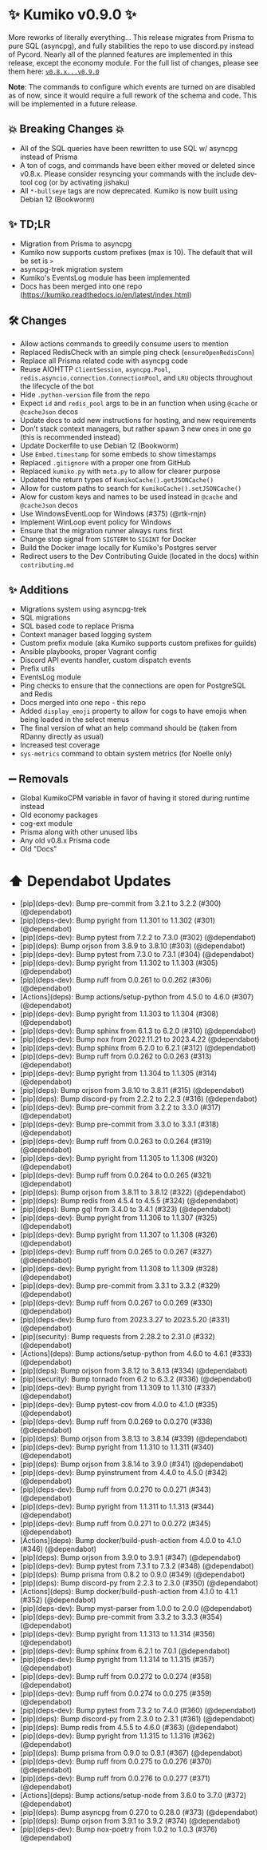 # ✨ Kumiko v0.9.0 ✨

More reworks of literally everything... This release migrates from Prisma to pure SQL (asyncpg), and fully stabilities the repo to use discord.py instead of Pycord. Nearly all of the planned features are implemented in this release, except the economy module.
For the full list of changes, please see them here: [`v0.8.x...v0.9.0`](https://github.com/No767/Kumiko/compare/v0.8.0...v0.9.0)

**Note**: The commands to configure which events are turned on are disabled as of now, since it would require a full rework of the schema and code. This will be implemented in a future release.

## :boom: Breaking Changes :boom:

- All of the SQL queries have been rewritten to use SQL w/ asyncpg instead of Prisma
- A ton of cogs, and commands have been either moved or deleted since v0.8.x. Please consider resyncing your commands with the include dev-tool cog (or by activating jishaku)
- All `*-bullseye` tags are now deprecated. Kumiko is now built using Debian 12 (Bookworm)

## ✨ TD;LR

- Migration from Prisma to asyncpg
- Kumiko now supports custom prefixes (max is 10). The default that will be set is `>`
- asyncpg-trek migration system
- Kumiko's EventsLog module has been implemented
- Docs has been merged into one repo (https://kumiko.readthedocs.io/en/latest/index.html)

## 🛠️ Changes
- Allow actions commands to greedily consume users to mention
- Replaced RedisCheck with an simple ping check (`ensureOpenRedisConn`)
- Replace all Prisma related code with asyncpg code
- Reuse AIOHTTP `ClientSession`, `asyncpg.Pool`, `redis.asyncio.connection.ConnectionPool`, and `LRU` objects throughout the lifecycle of the bot
- Hide `.python-version` file from the repo
- Expect `id` and `redis_pool` args to be in an function when using `@cache` or `@cacheJson` decos
- Update docs to add new instructions for hosting, and new requirements
- Don't stack context managers, but rather spawn 3 new ones in one go (this is recommended instead)
- Update Dockerfile to use Debian 12 (Bookworm)
- Use `Embed.timestamp` for some embeds to show timestamps
- Replaced `.gitignore` with a proper one from GitHub
- Replaced `kumiko.py` with `meta.py` to allow for clearer purpose
- Updated the return types of `KumikoCache().getJSONCache()`
- Allow for custom paths to search for `KumikoCache().setJSONCache()`
- Alow for custom keys and names to be used instead in `@cache` and `@cacheJson` decos
- Use WindowsEventLoop for Windows (#375) (@rtk-rnjn)
- Implement WinLoop event policy for Windows
- Ensure that the migration runner always runs first
- Change stop signal from `SIGTERM` to `SIGINT` for Docker
- Build the Docker image locally for Kumiko's Postgres server
- Redirect users to the Dev Contributing Guide (located in the docs) within `contributing.md`


## ✨ Additions
- Migrations system using asyncpg-trek
- SQL migrations
- SQL based code to replace Prisma
- Context manager based logging system
- Custom prefix module (aka Kumiko supports custom prefixes for guilds)
- Ansible playbooks, proper Vagrant config
- Discord API events handler, custom dispatch events
- Prefix utils
- EventsLog module
- Ping checks to ensure that the connections are open for PostgreSQL and Redis
- Docs merged into one repo - this repo
- Added `display_emoji` property to allow for cogs to have emojis when being loaded in the select menus
- The final version of what an help command should be (taken from RDanny directly as usual)
- Increased test coverage
- `sys-metrics` command to obtain system metrics (for Noelle only)

## ➖ Removals
- Global KumikoCPM variable in favor of having it stored during runtime instead
- Old economy packages
- cog-ext module
- Prisma along with other unused libs
- Any old v0.8.x Prisma code
- Old "Docs"

# ⬆️ Dependabot Updates
- \[pip](deps-dev)\: Bump pre-commit from 3.2.1 to 3.2.2 (#300) (@dependabot)
- \[pip](deps-dev)\: Bump pyright from 1.1.301 to 1.1.302 (#301) (@dependabot)
- \[pip](deps-dev)\: Bump pytest from 7.2.2 to 7.3.0 (#302) (@dependabot)
- \[pip](deps)\: Bump orjson from 3.8.9 to 3.8.10 (#303) (@dependabot)
- \[pip](deps-dev)\: Bump pytest from 7.3.0 to 7.3.1 (#304) (@dependabot)
- \[pip](deps-dev)\: Bump pyright from 1.1.302 to 1.1.303 (#305) (@dependabot)
- \[pip](deps-dev)\: Bump ruff from 0.0.261 to 0.0.262 (#306) (@dependabot)
- \[Actions](deps)\: Bump actions/setup-python from 4.5.0 to 4.6.0 (#307) (@dependabot)
- \[pip](deps-dev)\: Bump pyright from 1.1.303 to 1.1.304 (#308) (@dependabot)
- \[pip](deps-dev)\: Bump sphinx from 6.1.3 to 6.2.0 (#310) (@dependabot)
- \[pip](deps-dev)\: Bump nox from 2022.11.21 to 2023.4.22 (@dependabot)
- \[pip](deps-dev)\: Bump sphinx from 6.2.0 to 6.2.1 (#312) (@dependabot)
- \[pip](deps-dev)\: Bump ruff from 0.0.262 to 0.0.263 (#313) (@dependabot)
- \[pip](deps-dev)\: Bump pyright from 1.1.304 to 1.1.305 (#314) (@dependabot)
- \[pip](deps)\: Bump orjson from 3.8.10 to 3.8.11 (#315) (@dependabot)
- \[pip](deps)\: Bump discord-py from 2.2.2 to 2.2.3 (#316) (@dependabot)
- \[pip](deps-dev)\: Bump pre-commit from 3.2.2 to 3.3.0 (#317) (@dependabot)
- \[pip](deps-dev)\: Bump pre-commit from 3.3.0 to 3.3.1 (#318) (@dependabot)
- \[pip](deps-dev)\: Bump ruff from 0.0.263 to 0.0.264 (#319) (@dependabot)
- \[pip](deps-dev)\: Bump pyright from 1.1.305 to 1.1.306 (#320) (@dependabot)
- \[pip](deps-dev)\: Bump ruff from 0.0.264 to 0.0.265 (#321) (@dependabot)
- \[pip](deps)\: Bump orjson from 3.8.11 to 3.8.12 (#322) (@dependabot)
- \[pip](deps)\: Bump redis from 4.5.4 to 4.5.5 (#324) (@dependabot)
- \[pip](deps)\: Bump gql from 3.4.0 to 3.4.1 (#323) (@dependabot)
- \[pip](deps-dev)\: Bump pyright from 1.1.306 to 1.1.307 (#325) (@dependabot)
- \[pip](deps-dev)\: Bump pyright from 1.1.307 to 1.1.308 (#326) (@dependabot)
- \[pip](deps-dev)\: Bump ruff from 0.0.265 to 0.0.267 (#327) (@dependabot)
- \[pip](deps-dev)\: Bump pyright from 1.1.308 to 1.1.309 (#328) (@dependabot)
- \[pip](deps-dev)\: Bump pre-commit from 3.3.1 to 3.3.2 (#329) (@dependabot)
- \[pip](deps-dev)\: Bump ruff from 0.0.267 to 0.0.269 (#330) (@dependabot)
- \[pip](deps-dev)\: Bump furo from 2023.3.27 to 2023.5.20 (#331) (@dependabot)
- \[pip](security)\: Bump requests from 2.28.2 to 2.31.0 (#332) (@dependabot)
- \[Actions](deps)\: Bump actions/setup-python from 4.6.0 to 4.6.1 (#333) (@dependabot)
- \[pip](deps)\: Bump orjson from 3.8.12 to 3.8.13 (#334) (@dependabot)
- \[pip](security)\: Bump tornado from 6.2 to 6.3.2 (#336) (@dependabot)
- \[pip](deps-dev)\: Bump pyright from 1.1.309 to 1.1.310 (#337) (@dependabot)
- \[pip](deps-dev)\: Bump pytest-cov from 4.0.0 to 4.1.0 (#335) (@dependabot)
- \[pip](deps-dev)\: Bump ruff from 0.0.269 to 0.0.270 (#338) (@dependabot)
- \[pip](deps)\: Bump orjson from 3.8.13 to 3.8.14 (#339) (@dependabot)
- \[pip](deps-dev)\: Bump pyright from 1.1.310 to 1.1.311 (#340) (@dependabot)
- \[pip](deps)\: Bump orjson from 3.8.14 to 3.9.0 (#341) (@dependabot)
- \[pip](deps-dev)\: Bump pyinstrument from 4.4.0 to 4.5.0 (#342) (@dependabot)
- \[pip](deps-dev)\: Bump ruff from 0.0.270 to 0.0.271 (#343) (@dependabot)
- \[pip](deps-dev)\: Bump pyright from 1.1.311 to 1.1.313 (#344) (@dependabot)
- \[pip](deps-dev)\: Bump ruff from 0.0.271 to 0.0.272 (#345) (@dependabot)
- \[Actions](deps)\: Bump docker/build-push-action from 4.0.0 to 4.1.0 (#346) (@dependabot)
- \[pip](deps)\: Bump orjson from 3.9.0 to 3.9.1 (#347) (@dependabot)
- \[pip](deps-dev)\: Bump pytest from 7.3.1 to 7.3.2 (#348) (@dependabot)
- \[pip](deps)\: Bump prisma from 0.8.2 to 0.9.0 (#349) (@dependabot)
- \[pip](deps)\: Bump discord-py from 2.2.3 to 2.3.0 (#350) (@dependabot)
- \[Actions](deps)\: Bump docker/build-push-action from 4.1.0 to 4.1.1 (#352) (@dependabot)
- \[pip](deps-dev)\: Bump myst-parser from 1.0.0 to 2.0.0 (@dependabot)
- \[pip](deps-dev)\: Bump pre-commit from 3.3.2 to 3.3.3 (#354) (@dependabot)
- \[pip](deps-dev)\: Bump pyright from 1.1.313 to 1.1.314 (#356) (@dependabot)
- \[pip](deps-dev)\: Bump sphinx from 6.2.1 to 7.0.1 (@dependabot)
- \[pip](deps-dev)\: Bump pyright from 1.1.314 to 1.1.315 (#357) (@dependabot)
- \[pip](deps-dev)\: Bump ruff from 0.0.272 to 0.0.274 (#358) (@dependabot)
- \[pip](deps-dev)\: Bump ruff from 0.0.274 to 0.0.275 (#359) (@dependabot)
- \[pip](deps-dev)\: Bump pytest from 7.3.2 to 7.4.0 (#360) (@dependabot)
- \[pip](deps)\: Bump discord-py from 2.3.0 to 2.3.1 (#361) (@dependabot)
- \[pip](deps)\: Bump redis from 4.5.5 to 4.6.0 (#363) (@dependabot)
- \[pip](deps-dev)\: Bump pyright from 1.1.315 to 1.1.316 (#362) (@dependabot)
- \[pip](deps)\: Bump prisma from 0.9.0 to 0.9.1 (#367) (@dependabot)
- \[pip](deps-dev)\: Bump ruff from 0.0.275 to 0.0.276 (#370) (@dependabot)
- \[pip](deps-dev)\: Bump ruff from 0.0.276 to 0.0.277 (#371) (@dependabot)
- \[Actions](deps)\: Bump actions/setup-node from 3.6.0 to 3.7.0 (#372) (@dependabot)
- \[pip](deps)\: Bump asyncpg from 0.27.0 to 0.28.0 (#373) (@dependabot)
- \[pip](deps)\: Bump orjson from 3.9.1 to 3.9.2 (#374) (@dependabot)
- \[pip](deps-dev)\: Bump nox-poetry from 1.0.2 to 1.0.3 (#376) (@dependabot)
